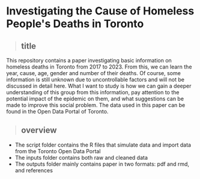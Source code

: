 # Investigating the Cause of Homeless People's Deaths in Toronto

> ## title

This repository contains a paper investigating basic information on homeless deaths in Toronto from 2017 to 2023. From this, we can learn the year, cause, age, gender and number of their deaths. Of course, some information is still unknown due to uncontrollable factors and will not be discussed in detail here. What I want to study is how we can gain a deeper understanding of this group from this information, pay attention to the potential impact of the epidemic on them, and what suggestions can be made to improve this social problem. The data used in this paper can be found in the Open Data Portal of Toronto.

> ## overview

-   The script folder contains the R files that simulate data and import data from the Toronto Open Data Portal
-   The inputs folder contains both raw and cleaned data
-   The outputs folder mainly contains paper in two formats: pdf and rmd, and references
